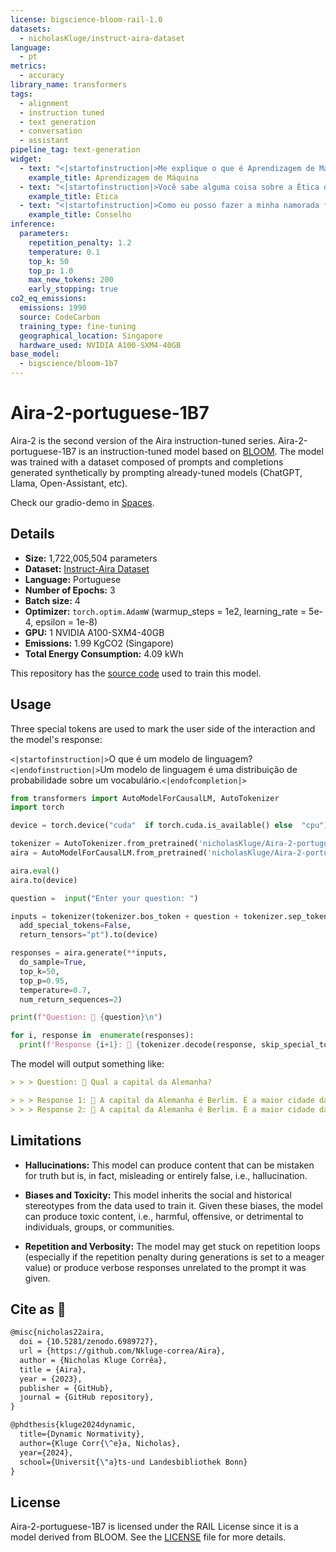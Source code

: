 ```yaml
---
license: bigscience-bloom-rail-1.0
datasets:
  - nicholasKluge/instruct-aira-dataset
language:
  - pt
metrics:
  - accuracy
library_name: transformers
tags:
  - alignment
  - instruction tuned
  - text generation
  - conversation
  - assistant
pipeline_tag: text-generation
widget:
  - text: "<|startofinstruction|>Me explique o que é Aprendizagem de Máquina?<|endofinstruction|>"
    example_title: Aprendizagem de Máquina
  - text: "<|startofinstruction|>Você sabe alguma coisa sobre a Ética das Virtudes?<|endofinstruction|>"
    example_title: Ética
  - text: "<|startofinstruction|>Como eu posso fazer a minha namorada feliz?<|endofinstruction|>"
    example_title: Conselho
inference:
  parameters:
    repetition_penalty: 1.2
    temperature: 0.1
    top_k: 50
    top_p: 1.0
    max_new_tokens: 200
    early_stopping: true
co2_eq_emissions:
  emissions: 1990
  source: CodeCarbon
  training_type: fine-tuning
  geographical_location: Singapore
  hardware_used: NVIDIA A100-SXM4-40GB
base_model:
  - bigscience/bloom-1b7
---
```


# Aira-2-portuguese-1B7

Aira-2 is the second version of the Aira instruction-tuned series. Aira-2-portuguese-1B7 is an instruction-tuned model based on [BLOOM](https://huggingface.co/bigscience/bloom-1b7). The model was trained with a dataset composed of prompts and completions generated synthetically by prompting already-tuned models (ChatGPT, Llama, Open-Assistant, etc).

Check our gradio-demo in [Spaces](https://huggingface.co/spaces/nicholasKluge/Aira-Demo-Portuguese).

## Details

- **Size:** 1,722,005,504 parameters
- **Dataset:** [Instruct-Aira Dataset](https://huggingface.co/datasets/nicholasKluge/instruct-aira-dataset)
- **Language:** Portuguese
- **Number of Epochs:** 3
- **Batch size:** 4
- **Optimizer:** `torch.optim.AdamW` (warmup_steps = 1e2, learning_rate = 5e-4, epsilon = 1e-8)
- **GPU:** 1 NVIDIA A100-SXM4-40GB
- **Emissions:** 1.99 KgCO2 (Singapore)
- **Total Energy Consumption:** 4.09 kWh

This repository has the [source code](https://github.com/Nkluge-correa/Aira) used to train this model.

## Usage

Three special tokens are used to mark the user side of the interaction and the model's response:

`<|startofinstruction|>`O que é um modelo de linguagem?`<|endofinstruction|>`Um modelo de linguagem é uma distribuição de probabilidade sobre um vocabulário.`<|endofcompletion|>`

```python
from transformers import AutoModelForCausalLM, AutoTokenizer
import torch

device = torch.device("cuda"  if torch.cuda.is_available() else  "cpu")

tokenizer = AutoTokenizer.from_pretrained('nicholasKluge/Aira-2-portuguese-1B7')
aira = AutoModelForCausalLM.from_pretrained('nicholasKluge/Aira-2-portuguese-1B7')

aira.eval()
aira.to(device)

question =  input("Enter your question: ")

inputs = tokenizer(tokenizer.bos_token + question + tokenizer.sep_token,
  add_special_tokens=False,
  return_tensors="pt").to(device)

responses = aira.generate(**inputs,
  do_sample=True,
  top_k=50,
  top_p=0.95,
  temperature=0.7,
  num_return_sequences=2)

print(f"Question: 👤 {question}\n")

for i, response in  enumerate(responses):
  print(f'Response {i+1}: 🤖 {tokenizer.decode(response, skip_special_tokens=True).replace(question, "")}')
```

The model will output something like:

```markdown
> > > Question: 👤 Qual a capital da Alemanha?

> > > Response 1: 🤖 A capital da Alemanha é Berlim. É a maior cidade da Alemanha e serve como centro administrativo, cultural e político da Alemanha.
> > > Response 2: 🤖 A capital da Alemanha é Berlim. É a maior cidade da Alemanha e serve como centro administrativo, cultural e político da Alemanha.
```

## Limitations

- **Hallucinations:** This model can produce content that can be mistaken for truth but is, in fact, misleading or entirely false, i.e., hallucination.

- **Biases and Toxicity:** This model inherits the social and historical stereotypes from the data used to train it. Given these biases, the model can produce toxic content, i.e., harmful, offensive, or detrimental to individuals, groups, or communities.

- **Repetition and Verbosity:** The model may get stuck on repetition loops (especially if the repetition penalty during generations is set to a meager value) or produce verbose responses unrelated to the prompt it was given.

## Cite as 🤗

```latex
@misc{nicholas22aira,
  doi = {10.5281/zenodo.6989727},
  url = {https://github.com/Nkluge-correa/Aira},
  author = {Nicholas Kluge Corrêa},
  title = {Aira},
  year = {2023},
  publisher = {GitHub},
  journal = {GitHub repository},
}

@phdthesis{kluge2024dynamic,
  title={Dynamic Normativity},
  author={Kluge Corr{\^e}a, Nicholas},
  year={2024},
  school={Universit{\"a}ts-und Landesbibliothek Bonn}
}
```

## License

Aira-2-portuguese-1B7 is licensed under the RAIL License since it is a model derived from BLOOM. See the [LICENSE](https://huggingface.co/nicholasKluge/Aira-2-portuguese-1B7/blob/main/LICENSE) file for more details.
